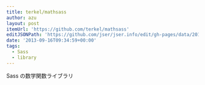 ```yaml
---
title: terkel/mathsass
author: azu
layout: post
itemUrl: 'https://github.com/terkel/mathsass'
editJSONPath: 'https://github.com/jser/jser.info/edit/gh-pages/data/2013/09/index.json'
date: '2013-09-16T09:34:59+00:00'
tags:
  - Sass
  - library
---
```

Sass の数学関数ライブラリ
